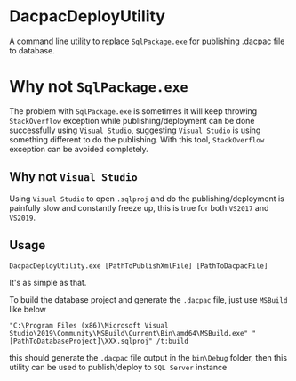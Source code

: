 # DacpacDeployUtility
A command line utility to replace `SqlPackage.exe` for publishing .dacpac file to database. 

# Why not `SqlPackage.exe`
The problem with `SqlPackage.exe` is sometimes it will keep throwing `StackOverflow` exception while publishing/deployment can be done successfully using `Visual Studio`, suggesting `Visual Studio` is using something different to do the publishing. With this tool, `StackOverflow` exception can be avoided completely. 

## Why not `Visual Studio`
Using `Visual Studio` to open `.sqlproj` and do the publishing/deployment is painfully slow and constantly freeze up, this is true for both `VS2017` and `VS2019`.   

## Usage
```
DacpacDeployUtility.exe [PathToPublishXmlFile] [PathToDacpacFile]
```

It's as simple as that.

To build the database project and generate the `.dacpac` file, just use `MSBuild` like below
```
"C:\Program Files (x86)\Microsoft Visual Studio\2019\Community\MSBuild\Current\Bin\amd64\MSBuild.exe" "[PathToDatabaseProject]\XXX.sqlproj" /t:build
```

this should generate the `.dacpac` file output in the `bin\Debug` folder, then this utility can be used to publish/deploy to `SQL Server` instance

